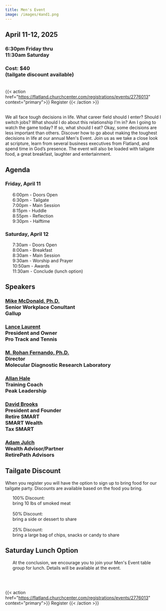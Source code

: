 ```yaml
---
title: Men's Event
image: /images/4and1.png
---
```


## April 11-12, 2025

### 6:30pm Friday thru<br>11:30am Saturday

### Cost: $40<br>(tailgate discount available)<br><br>

{{< action href="https://flatland.churchcenter.com/registrations/events/2776013" context="primary">}}
Register
{{< /action >}}<br><br>

We all face tough decisions in life. What career field should I enter? Should I switch jobs? What should I do about this relationship I'm in? Am I going to watch the game today? If so, what should I eat? Okay, some decisions are less important than others. Discover how to go about making the toughest decisions in life at our annual Men's Event. Join us as we take a close look at scripture, learn from several business executives from Flatland, and spend time in God’s presence. The event will also be loaded with tailgate food, a great breakfast, laughter and entertainment.

## Agenda

### Friday, April 11
<ul>
  6:00pm - Doors Open<br>
  6:30pm - Tailgate<br>
  7:00pm - Main Session<br>
  8:15pm - Huddle<br>
  8:55pm - Reflection<br>
  9:30pm - Halftime<br>
</ul>

### Saturday, April 12
<ul>
  7:30am - Doors Open<br>
  8:00am - Breakfast<br>
  8:30am - Main Session<br>
  9:30am - Worship and Prayer<br>
  10:50am - Awards<br>
  11:30am - Conclude (lunch option)<br>
</ul>

## Speakers

### <u>Mike McDonald, Ph.D.</u><br>Senior Workplace Conultant<br>Gallup

### <u>Lance Laurent</u><br>President and Owner<br>Pro Track and Tennis

### <u>M. Rohan Fernando, Ph.D.</u><br>Director<br>Molecular Diagnostic Research Laboratory

### <u>Allan Hale</u><br>Training Coach<br>Peak Leadership

### <u>David Brooks</u><br>President and Founder<br>Retire SMART<br>SMART Wealth<br>Tax SMART

### <u>Adam Julch</u><br>Wealth Advisor/Partner<br>RetirePath Advisors

## Tailgate Discount

When you register you will have the option to sign up to bring food for our tailgate party. Discounts are available based on the food you bring.
<ul>
  100% Discount:<br>bring 10 lbs of smoked meat<br><br>
  50% Discount:<br>bring a side or dessert to share<br><br>
  25% Discount:<br>bring a large bag of chips, snacks or candy to share<br>
</ul>

## Saturday Lunch Option

<ul>At the conclusion, we encourage you to join your Men's Event table group for lunch. Details will be available at the event.</ul><br><br>

{{< action href="https://flatland.churchcenter.com/registrations/events/2776013" context="primary">}}
Register
{{< /action >}}
